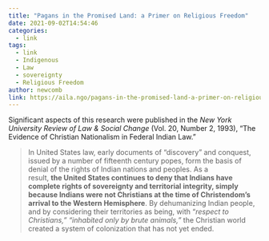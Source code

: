 ```yaml
---
title: "Pagans in the Promised Land: a Primer on Religious Freedom"
date: 2021-09-02T14:54:46
categories:
  - link
tags:
  - link
  - Indigenous
  - Law
  - sovereignty
  - Religious Freedom
author: newcomb
link: https://aila.ngo/pagans-in-the-promised-land-a-primer-on-religious-freedom/
---
```

Significant aspects of this research were published in the _New York University Review of Law & Social Change_ (Vol. 20, Number 2, 1993), “The Evidence of Christian Nationalism in Federal Indian Law.”
>In United States law, early documents of “discovery” and conquest, issued by a number of fifteenth century popes, form the basis of denial of the rights of Indian nations and peoples. As a result, **the United States continues to deny that Indians have complete rights of sovereignty and territorial integrity, simply because Indians were not Christians at the time of Christendom’s arrival to the Western Hemisphere**. By dehumanizing Indian people, and by considering their territories as being, with “_respect to Christians,” “inhabited only by brute animals,”_ the Christian world created a system of colonization that has not yet ended.
